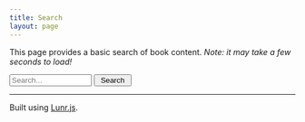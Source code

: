 ```yaml
---
title: Search
layout: page
---
```


This page provides a basic search of book content.
*Note: it may take a few seconds to load!* 

<script src="https://unpkg.com/lunr/lunr.js"></script>

<input type="text" size="15" id="lunr-search" placeholder="Search..." aria-label="search">
<input class="button-all" type="button" onclick="lunr_search();" value=" Search ">

<ul id="search-results"></ul>

<hr>

Built using [Lunr.js](https://lunrjs.com/).

<script>
// add documents
var documents = { 
    {% for post in site.documents %}
    "{{ post.url | absolute_url | xml_escape }}": 
    { 
      "url": "{{ post.url | absolute_url | xml_escape }}",
      "title": "{{ post.title | xml_escape }}",
      "text": {{ post.content | strip_html | jsonify | replace: "\n"," " }}
    }{% unless forloop.last %},{% endunless %}
    {% endfor %}
};
// create index
var idx = lunr(function () {
  this.ref('url')
  this.field('title')
  this.field('text')
  for (var key in documents) {
    this.add(documents[key])
  }
});
// do search
function displayResults(results) {
  var searchResults = document.getElementById('search-results');
  if (results.length) { // Are there any results?
    var appendString = '';
    for (var i = 0; i < results.length; i++) {  // Iterate over the results
      var link = results[i].ref;
      var title = documents[results[i].ref].title;
      var preview = documents[results[i].ref].text.substring(0,150);
      appendString += '<li><a href="' + link + '">' + title + '</a><br>' + preview + '... </li>';
    }
    searchResults.innerHTML = appendString;
  } else {
    searchResults.innerHTML = '<li>No results found</li>';
  }
}
function lunr_search() {
    var query = document.getElementById("lunr-search").value;
    var results = idx.search(query);
    displayResults(results);
}
</script>

